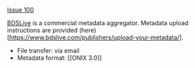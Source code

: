 [Issue 100](https://github.com/thoth-pub/thoth/issues/100)

[BDSLive](https://www.bdslive.com/) is a commercial metadata aggregator. Metadata upload instructions are provided (here)[https://www.bdslive.com/publishers/upload-your-metadata/].

* File transfer: via email
* Metadata format: [[ONIX 3.0]]

